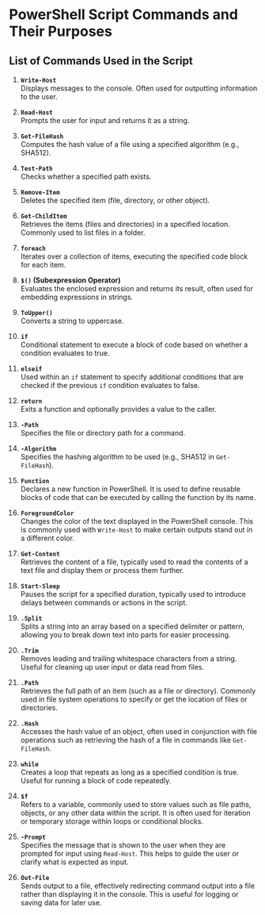 # PowerShell Script Commands and Their Purposes

## List of Commands Used in the Script

1. **`Write-Host`**  
   Displays messages to the console. Often used for outputting information to the user.

2. **`Read-Host`**  
   Prompts the user for input and returns it as a string.

3. **`Get-FileHash`**  
   Computes the hash value of a file using a specified algorithm (e.g., SHA512).

4. **`Test-Path`**  
   Checks whether a specified path exists.

5. **`Remove-Item`**  
   Deletes the specified item (file, directory, or other object).

6. **`Get-ChildItem`**  
   Retrieves the items (files and directories) in a specified location. Commonly used to list files in a folder.

7. **`foreach`**  
   Iterates over a collection of items, executing the specified code block for each item.

8. **`$()` (Subexpression Operator)**  
   Evaluates the enclosed expression and returns its result, often used for embedding expressions in strings.

9. **`ToUpper()`**  
   Converts a string to uppercase.

10. **`if`**  
    Conditional statement to execute a block of code based on whether a condition evaluates to true.

11. **`elseif`**  
    Used within an `if` statement to specify additional conditions that are checked if the previous `if` condition evaluates to false.

12. **`return`**  
    Exits a function and optionally provides a value to the caller.

13. **`-Path`**  
    Specifies the file or directory path for a command.

14. **`-Algorithm`**  
    Specifies the hashing algorithm to be used (e.g., SHA512 in `Get-FileHash`).

15. **`Function`**  
    Declares a new function in PowerShell. It is used to define reusable blocks of code that can be executed by calling the function by its name.

16. **`ForegroundColor`**  
    Changes the color of the text displayed in the PowerShell console. This is commonly used with `Write-Host` to make certain outputs stand out in a different color.

17. **`Get-Content`**  
    Retrieves the content of a file, typically used to read the contents of a text file and display them or process them further.

18. **`Start-Sleep`**  
    Pauses the script for a specified duration, typically used to introduce delays between commands or actions in the script.

19. **`.Split`**  
    Splits a string into an array based on a specified delimiter or pattern, allowing you to break down text into parts for easier processing.

20. **`.Trim`**  
    Removes leading and trailing whitespace characters from a string. Useful for cleaning up user input or data read from files.

21. **`.Path`**  
    Retrieves the full path of an item (such as a file or directory). Commonly used in file system operations to specify or get the location of files or directories.

22. **`.Hash`**  
    Accesses the hash value of an object, often used in conjunction with file operations such as retrieving the hash of a file in commands like `Get-FileHash`.

23. **`while`**  
    Creates a loop that repeats as long as a specified condition is true. Useful for running a block of code repeatedly.

24. **`$f`**  
    Refers to a variable, commonly used to store values such as file paths, objects, or any other data within the script. It is often used for iteration or temporary storage within loops or conditional blocks.

25. **`-Prompt`**  
    Specifies the message that is shown to the user when they are prompted for input using `Read-Host`. This helps to guide the user or clarify what is expected as input.

26. **`Out-File`**  
    Sends output to a file, effectively redirecting command output into a file rather than displaying it in the console. This is useful for logging or saving data for later use.
